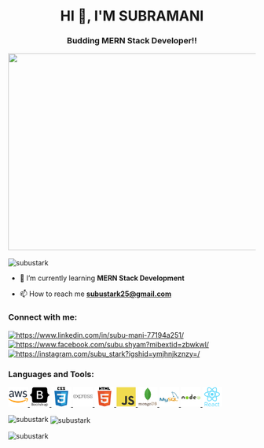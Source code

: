 <h1 align="center">HI 👋, I'M SUBRAMANI</h1>
<h3 align="center">Budding MERN Stack Developer!!</h3>
<p align="right-end"> <img src="https://www.sarvika.com/wp-content/uploads/2021/03/Backend-Developer-Python-GIF-Dribble.gif" width="800" height="400" /> </p>

<p align="left"> <img src="https://komarev.com/ghpvc/?username=subustark&label=Profile%20views&color=0e75b6&style=flat" alt="subustark" /> </p>

- 🌱 I’m currently learning **MERN Stack Development**

- 📫 How to reach me **subustark25@gmail.com**

<h3 align="left">Connect with me:</h3>
<p align="left">
<a href="https://www.linkedin.com/in/subu-mani-77194a251/" target="blank"><img align="center" src="https://raw.githubusercontent.com/rahuldkjain/github-profile-readme-generator/master/src/images/icons/Social/linked-in-alt.svg" alt="https://www.linkedin.com/in/subu-mani-77194a251/" height="30" width="40" /></a>
<a href="https://www.facebook.com/subu.shyam?mibextid=zbwkwl/" target="blank"><img align="center" src="https://raw.githubusercontent.com/rahuldkjain/github-profile-readme-generator/master/src/images/icons/Social/facebook.svg" alt="https://www.facebook.com/subu.shyam?mibextid=zbwkwl/" height="30" width="40" /></a>
<a href="https://instagram.com/subu_stark?igshid=ymjhnjkznzy=/" target="blank"><img align="center" src="https://raw.githubusercontent.com/rahuldkjain/github-profile-readme-generator/master/src/images/icons/Social/instagram.svg" alt="https://instagram.com/subu_stark?igshid=ymjhnjkznzy=/" height="30" width="40" /></a>
</p>

<h3 align="left">Languages and Tools:</h3>
<p align="left"> <a href="https://aws.amazon.com" target="_blank" rel="noreferrer"> <img src="https://raw.githubusercontent.com/devicons/devicon/master/icons/amazonwebservices/amazonwebservices-original-wordmark.svg" alt="aws" width="40" height="40"/> </a> <a href="https://getbootstrap.com" target="_blank" rel="noreferrer"> <img src="https://raw.githubusercontent.com/devicons/devicon/master/icons/bootstrap/bootstrap-plain-wordmark.svg" alt="bootstrap" width="40" height="40"/> </a> <a href="https://www.w3schools.com/css/" target="_blank" rel="noreferrer"> <img src="https://raw.githubusercontent.com/devicons/devicon/master/icons/css3/css3-original-wordmark.svg" alt="css3" width="40" height="40"/> </a> <a href="https://expressjs.com" target="_blank" rel="noreferrer"> <img src="https://raw.githubusercontent.com/devicons/devicon/master/icons/express/express-original-wordmark.svg" alt="express" width="40" height="40"/> </a> <a href="https://www.w3.org/html/" target="_blank" rel="noreferrer"> <img src="https://raw.githubusercontent.com/devicons/devicon/master/icons/html5/html5-original-wordmark.svg" alt="html5" width="40" height="40"/> </a> <a href="https://developer.mozilla.org/en-US/docs/Web/JavaScript" target="_blank" rel="noreferrer"> <img src="https://raw.githubusercontent.com/devicons/devicon/master/icons/javascript/javascript-original.svg" alt="javascript" width="40" height="40"/> </a> <a href="https://www.mongodb.com/" target="_blank" rel="noreferrer"> <img src="https://raw.githubusercontent.com/devicons/devicon/master/icons/mongodb/mongodb-original-wordmark.svg" alt="mongodb" width="40" height="40"/> </a> <a href="https://www.mysql.com/" target="_blank" rel="noreferrer"> <img src="https://raw.githubusercontent.com/devicons/devicon/master/icons/mysql/mysql-original-wordmark.svg" alt="mysql" width="40" height="40"/> </a> <a href="https://nodejs.org" target="_blank" rel="noreferrer"> <img src="https://raw.githubusercontent.com/devicons/devicon/master/icons/nodejs/nodejs-original-wordmark.svg" alt="nodejs" width="40" height="40"/> </a> <a href="https://reactjs.org/" target="_blank" rel="noreferrer"> <img src="https://raw.githubusercontent.com/devicons/devicon/master/icons/react/react-original-wordmark.svg" alt="react" width="40" height="40"/> </a> </p>

<p><img align="left" src="https://github-readme-stats.vercel.app/api/top-langs?username=subustark&show_icons=true&locale=en&layout=compact" alt="subustark" /></p>

<p>&nbsp;<img align="center" src="https://github-readme-stats.vercel.app/api?username=subustark&show_icons=true&locale=en" alt="subustark" /></p>

<p><img align="center" src="https://github-readme-streak-stats.herokuapp.com/?user=subustark&" alt="subustark" /></p>
